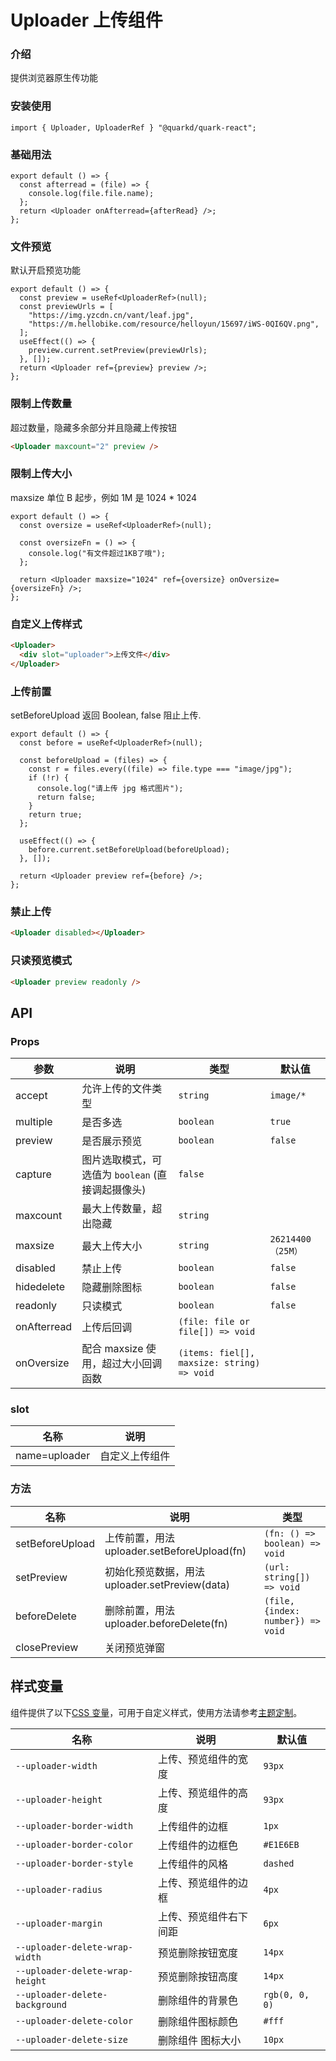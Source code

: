 # Uploader 上传组件

### 介绍

提供浏览器原生传功能

### 安装使用

```tsx
import { Uploader, UploaderRef } "@quarkd/quark-react";
```

### 基础用法

```tsx
export default () => {
  const afterread = (file) => {
    console.log(file.file.name);
  };
  return <Uploader onAfterread={afterRead} />;
};
```

### 文件预览

默认开启预览功能

```tsx
export default () => {
  const preview = useRef<UploaderRef>(null);
  const previewUrls = [
    "https://img.yzcdn.cn/vant/leaf.jpg",
    "https://m.hellobike.com/resource/helloyun/15697/iWS-0QI6QV.png",
  ];
  useEffect(() => {
    preview.current.setPreview(previewUrls);
  }, []);
  return <Uploader ref={preview} preview />;
};
```

### 限制上传数量

超过数量，隐藏多余部分并且隐藏上传按钮

```html
<Uploader maxcount="2" preview />
```

### 限制上传大小

maxsize 单位 B 起步，例如 1M 是 1024 \* 1024

```tsx
export default () => {
  const oversize = useRef<UploaderRef>(null);

  const oversizeFn = () => {
    console.log("有文件超过1KB了哦");
  };

  return <Uploader maxsize="1024" ref={oversize} onOversize={oversizeFn} />;
};
```

### 自定义上传样式

```html
<Uploader>
  <div slot="uploader">上传文件</div>
</Uploader>
```

### 上传前置

setBeforeUpload 返回 Boolean, false 阻止上传.

```tsx
export default () => {
  const before = useRef<UploaderRef>(null);

  const beforeUpload = (files) => {
    const r = files.every((file) => file.type === "image/jpg");
    if (!r) {
      console.log("请上传 jpg 格式图片");
      return false;
    }
    return true;
  };

  useEffect(() => {
    before.current.setBeforeUpload(beforeUpload);
  }, []);

  return <Uploader preview ref={before} />;
};
```

### 禁止上传

```html
<Uploader disabled></Uploader>
```

### 只读预览模式

```html
<Uploader preview readonly />
```

## API

### Props

| 参数        | 说明                                              | 类型                                     | 默认值             |
| ----------- | ------------------------------------------------- | ---------------------------------------- | ------------------ |
| accept      | 允许上传的文件类型                                | `string`                                | `image/*`          |
| multiple    | 是否多选                                          | `boolean`                               | `true`             |
| preview     | 是否展示预览                                      | `boolean`                                | `false`            |
| capture     | 图片选取模式，可选值为 `boolean` (直接调起摄像头) | `false`                                  |
| maxcount    | 最大上传数量，超出隐藏                            | `string`                                |
| maxsize     | 最大上传大小                                      | `string`                                | `26214400 （25M）` |
| disabled    | 禁止上传                                          | `boolean`                               | `false`            |
| hidedelete  | 隐藏删除图标                                      | `boolean`                                | `false`            |
| readonly    | 只读模式                                          | `boolean`                                | `false`            |
| onAfterread | 上传后回调                                        | `(file: file or file[]) => void`         |                    |
| onOversize  | 配合 maxsize 使用，超过大小回调函数               | `(items: fiel[], maxsize: string) => void` |                    |

### slot

| 名称          | 说明           |
| ------------- | -------------- |
| name=uploader | 自定义上传组件 |

### 方法

| 名称            | 说明                                           | 类型                              |
| --------------- | ---------------------------------------------- | --------------------------------- |
| setBeforeUpload | 上传前置，用法 uploader.setBeforeUpload(fn)    | `(fn: () => boolean) => void`     |
| setPreview      | 初始化预览数据，用法 uploader.setPreview(data) | `(url: string[]) => void`         |
| beforeDelete    | 删除前置，用法 uploader.beforeDelete(fn)       | `(file, {index: number}) => void` |
| closePreview    | 关闭预览弹窗                                   |                                   |

## 样式变量

组件提供了以下[CSS 变量](https://developer.mozilla.org/zh-CN/docs/Web/CSS/Using_CSS_custom_properties)，可用于自定义样式，使用方法请参考[主题定制](#/zh-CN/guide/theme)。

| 名称                            | 说明                   | 默认值         |
| ------------------------------- | ---------------------- | -------------- |
| `--uploader-width`              | 上传、预览组件的宽度   | `93px`         |
| `--uploader-height`             | 上传、预览组件的高度   | `93px`         |
| `--uploader-border-width`       | 上传组件的边框         | `1px`          |
| `--uploader-border-color`       | 上传组件的边框色       | `#E1E6EB`      |
| `--uploader-border-style`       | 上传组件的风格         | `dashed`       |
| `--uploader-radius`             | 上传、预览组件的边框   | `4px`          |
| `--uploader-margin`             | 上传、预览组件右下间距 | `6px`          |
| `--uploader-delete-wrap-width`  | 预览删除按钮宽度       | `14px`        |
| `--uploader-delete-wrap-height` | 预览删除按钮高度       | `14px`         |
| `--uploader-delete-background`  | 删除组件的背景色       | `rgb(0, 0, 0)` |
| `--uploader-delete-color`       | 删除组件图标颜色       | `#fff`         |
| `--uploader-delete-size`        | 删除组件 图标大小      | `10px`         |
